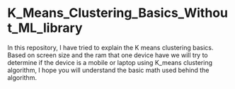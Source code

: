 # K_Means_Clustering_Basics_Without_ML_library
In this repository, I have tried to explain the K means clustering basics. 
Based on screen size and the ram that one device have we will try to determine if the device is a mobile or laptop using K_means clustering algorithm, 
I hope you will understand the basic math used behind the algorithm.
